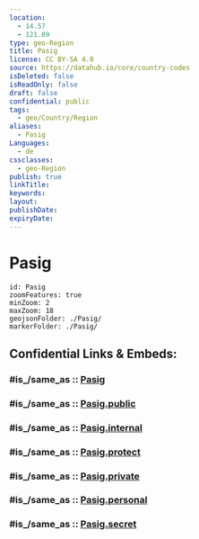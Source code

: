 ```yaml
---
location:
  - 14.57
  - 121.09
type: geo-Region
title: Pasig
license: CC BY-SA 4.0
source: https://datahub.io/core/country-codes
isDeleted: false
isReadOnly: false
draft: false
confidential: public
tags:
  - geo/Country/Region
aliases:
  - Pasig
Languages:
  - de
cssclasses:
  - geo-Region
publish: true
linkTitle:
keywords:
layout:
publishDate:
expiryDate:
---
```


# Pasig

```leaflet
id: Pasig
zoomFeatures: true 
minZoom: 2 
maxZoom: 18
geojsonFolder: ./Pasig/
markerFolder: ./Pasig/
```


## Confidential Links & Embeds: 

### #is_/same_as :: [Pasig](/_Standards/Earth/Continent/Asia/Asia~South~East/Malay_Archipelago/Philippines/Regions~Philippines/Pasig.md) 

### #is_/same_as :: [Pasig.public](/_public/Earth/Continent/Asia/Asia~South~East/Malay_Archipelago/Philippines/Regions~Philippines/Pasig.public.md) 

### #is_/same_as :: [Pasig.internal](/_internal/Earth/Continent/Asia/Asia~South~East/Malay_Archipelago/Philippines/Regions~Philippines/Pasig.internal.md) 

### #is_/same_as :: [Pasig.protect](/_protect/Earth/Continent/Asia/Asia~South~East/Malay_Archipelago/Philippines/Regions~Philippines/Pasig.protect.md) 

### #is_/same_as :: [Pasig.private](/_private/Earth/Continent/Asia/Asia~South~East/Malay_Archipelago/Philippines/Regions~Philippines/Pasig.private.md) 

### #is_/same_as :: [Pasig.personal](/_personal/Earth/Continent/Asia/Asia~South~East/Malay_Archipelago/Philippines/Regions~Philippines/Pasig.personal.md) 

### #is_/same_as :: [Pasig.secret](/_secret/Earth/Continent/Asia/Asia~South~East/Malay_Archipelago/Philippines/Regions~Philippines/Pasig.secret.md)

